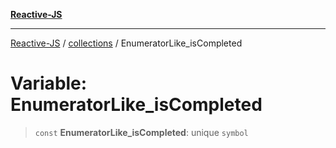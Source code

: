 [**Reactive-JS**](../../README.md)

***

[Reactive-JS](../../README.md) / [collections](../README.md) / EnumeratorLike\_isCompleted

# Variable: EnumeratorLike\_isCompleted

> `const` **EnumeratorLike\_isCompleted**: unique `symbol`
